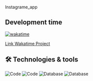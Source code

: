Instagrame_app

## Development time

[![wakatime](https://wakatime.com/badge/user/a73805a9-85c7-4e75-93ec-d7f870f6c779/project/e99f0b59-01dd-438d-b2f3-572f93bdc099.svg)](https://wakatime.com/badge/user/a73805a9-85c7-4e75-93ec-d7f870f6c779/project/e99f0b59-01dd-438d-b2f3-572f93bdc099)

[Link Wakatime Project](https://wakatime.com/@a73805a9-85c7-4e75-93ec-d7f870f6c779/projects/ytwtpegder?start=2022-07-19&end=2022-08-01)

## 🛠 Technologies & tools

![Code](https://img.shields.io/badge/Code-React_Native-informational?style=flat&logo=Code&logoColor=white&color=2bbc8a)
![Code](https://img.shields.io/badge/Code-Javascript-informational?style=flat&logo=Code&logoColor=white&color=2bbc8a)
![Database](https://img.shields.io/badge/Api-FeathersJs-informational?style=flat&logo=Databases&logoColor=white&color=2bbc8a)
![Database](https://img.shields.io/badge/Database-MySQL-informational?style=flat&logo=Databases&logoColor=white&color=2bbc8a)
